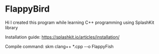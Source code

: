# FlappyBird
Hi I created this program while learning C++ programming using SplashKit library

Installation guide: https://splashkit.io/articles/installation/

Compile command: skm clang++ *.cpp --o FlappyFish
